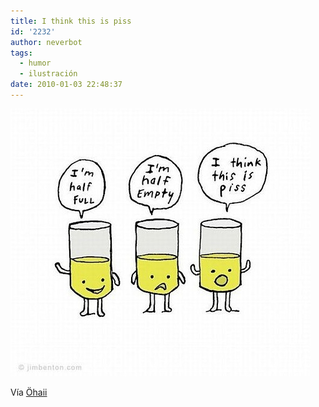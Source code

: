 ```yaml
---
title: I think this is piss
id: '2232'
author: neverbot
tags:
  - humor
  - ilustración
date: 2010-01-03 22:48:37
---
```


![201001032247.jpg](./i-think-this-is-piss/201001032247.jpg)

Vía [Öhaii](http://ohaii.tumblr.com/post/308440630)